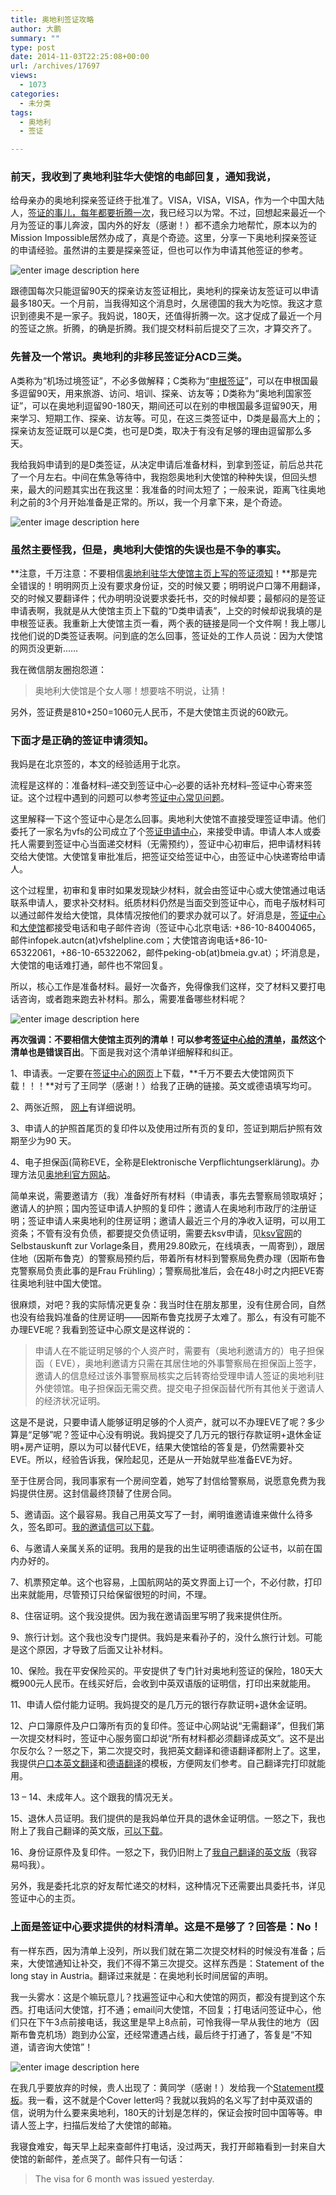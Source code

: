 ```yaml
---
title: 奥地利签证攻略
author: 大鹏
summary: ""
type: post
date: 2014-11-03T22:25:08+00:00
url: /archives/17697
views:
  - 1073
categories:
  - 未分类
tags:
  - 奥地利
  - 签证

---
```

### 前天，我收到了奥地利驻华大使馆的电邮回复，通知我说，

给母亲办的奥地利探亲签证终于批准了。VISA，VISA，VISA，作为一个中国大陆人，[签证的事儿，每年都要折腾一次][1]，我已经习以为常。不过，回想起来最近一个月为签证的事儿奔波，国内外的好友（感谢！）都不遗余力地帮忙，原本以为的Mission Impossible居然办成了，真是个奇迹。这里，分享一下奥地利探亲签证的申请经验。虽然讲的主要是探亲签证，但也可以作为申请其他签证的参考。

![enter image description here][2]

跟德国每次只能逗留90天的探亲访友签证相比，奥地利的探亲访友签证可以申请最多180天。一个月前，当我得知这个消息时，久居德国的我大为吃惊。我这才意识到德奥不是一家子。我妈说，180天，还值得折腾一次。这才促成了最近一个月的签证之旅。折腾，的确是折腾。我们提交材料前后提交了三次，才算交齐了。

### 先普及一个常识。奥地利的非移民签证分ACD三类。

A类称为“机场过境签证”，不必多做解释；C类称为“[申根签证][3]”，可以在申根国最多逗留90天，用来旅游、访问、培训、探亲、访友等；D类称为“奥地利国家签证”，可以在奥地利逗留90-180天，期间还可以在别的申根国最多逗留90天，用来学习、短期工作、探亲、访友等。可见，在这三类签证中，D类是最高大上的；探亲访友签证既可以是C类，也可是D类，取决于有没有足够的理由逗留那么多天。

我给我妈申请到的是D类签证，从决定申请后准备材料，到拿到签证，前后总共花了一个月左右。中间在焦急等待中，我抱怨奥地利大使馆的种种失误，但回头想来，最大的问题其实出在我这里：我准备的时间太短了；一般来说，距离飞往奥地利之前的3个月开始准备是正常的。所以，我一个月拿下来，是个奇迹。

![enter image description here][4]

### 虽然主要怪我，但是，奥地利大使馆的失误也是不争的事实。

**注意，千万注意：不要相信[奥地利驻华大使馆主页上写的签证须知][5]！**那是完全错误的！明明网页上没有要求身份证，交的时候又要；明明说户口簿不用翻译，交的时候又要翻译件；代办明明没说要求委托书，交的时候却要；最郁闷的是签证申请表啊，我就是从大使馆主页上下载的“D类申请表”，上交的时候却说我填的是申根签证表。我重新上大使馆主页一看，两个表的链接是同一个文件啊！我上哪儿找他们说的D类签证表啊。问到底的怎么回事，签证处的工作人员说：因为大使馆的网页没更新……

我在微信朋友圈抱怨道：

> 奥地利大使馆是个女人哪！想要啥不明说，让猜！

另外，签证费是810+250=1060元人民币，不是大使馆主页说的60欧元。

### 下面才是正确的签证申请须知。

我妈是在北京签的，本文的经验适用于北京。

流程是这样的：准备材料&#8211;递交到签证中心&#8211;必要的话补充材料&#8211;签证中心寄来签证。这个过程中遇到的问题可以参考[签证中心常见问题][6]。

这里解释一下这个签证中心是怎么回事。奥地利大使馆不直接受理签证申请。他们委托了一家名为vfs的公司成立了个[签证申请中心][7]，来接受申请。申请人本人或委托人需要到签证中心当面递交材料（无需预约），签证中心初审后，把申请材料转交给大使馆。大使馆复审批准后，把签证交给签证中心，由签证中心快递寄给申请人。

这个过程里，初审和复审时如果发现缺少材料，就会由签证中心或大使馆通过电话联系申请人，要求补交材料。纸质材料仍然是当面交到签证中心，而电子版材料可以通过邮件发给大使馆，具体情况按他们的要求办就可以了。好消息是，[签证中心][7]和[大使馆][8]都接受电话和电子邮件咨询（签证中心北京电话: +86-10-84004065，邮件infopek.autcn(at)vfshelpline.com；大使馆咨询电话+86-10-65322061，+86-10-65322062，邮件peking-ob(at)bmeia.gv.at）；坏消息是，大使馆的电话难打通，邮件也不常回复。

所以，核心工作是准备材料。最好一次备齐，免得像我们这样，交了材料又要打电话咨询，或者跑来跑去补材料。那么，需要准备哪些材料呢？

![enter image description here][9]

**再次强调：不要相信大使馆主页列的清单！**可以参考[签证中心给的清单][10]，虽然**这个清单也是错误百出**。下面是我对这个清单详细解释和纠正。

1、申请表。一定要在[签证中心的网页][11]上下载，**千万不要去大使馆网页下载！！！**对亏了王同学（感谢！）给我了正确的链接。英文或德语填写均可。

2、两张近照， [网上][12]有详细说明。

3、申请人的护照首尾页的复印件以及使用过所有页的复印，签证到期后护照有效期至少为90 天。

4、电子担保函(简称EVE，全称是Elektronische Verpflichtungserklärung)。办理方法见[奥地利官方网站][13]。

简单来说，需要邀请方（我）准备好所有材料（申请表，事先去警察局领取填好；邀请人的护照；国内签证申请人护照的复印件；邀请人在奥地利市政厅的注册证明；签证申请人来奥地利的住房证明；邀请人最近三个月的净收入证明，可以用工资条；不管有没有负债，都要提交负债证明，需要去ksv申请，见[ksv官网][14]的Selbstauskunft zur Vorlage条目，费用29.80欧元，在线填表，一周寄到），跟居住地（因斯布鲁克）的警察局预约后，带着所有材料到警察局免费办理（因斯布鲁克警察局负责此事的是Frau Frühling）；警察局批准后，会在48小时之内把EVE寄往奥地利驻中国大使馆。

很麻烦，对吧？我的实际情况更复杂：我当时住在朋友那里，没有住房合同，自然也没有给我妈准备的住房证明——因斯布鲁克找房子太难了。那么，有没有可能不办理EVE呢？我看到签证中心原文是这样说的：

> 申请人在不能证明足够的个人资产时，需要有（奥地利邀请方的）电子担保函（ EVE），奥地利邀请方只需在其居住地的外事警察局在担保函上签字，邀请人的信息经过该外事警察局核实之后转寄给受理申请人签证的奥地利驻外使领馆。电子担保函无需交费。提交电子担保函替代所有其他关于邀请人的经济状况证明。

这是不是说，只要申请人能够证明足够的个人资产，就可以不办理EVE了呢？多少算是“足够”呢？签证中心没有明说。我妈提交了几万元的银行存款证明+退休金证明+房产证明，原以为可以替代EVE，结果大使馆给的答复是，仍然需要补交EVE。所以，经验告诉我，保险起见，还是从一开始就早些准备EVE为好。

至于住房合同，我同事家有一个房间空着，她写了封信给警察局，说愿意免费为我妈提供住房。这封信最终顶替了住房合同。

5、邀请函。这个最容易。我自己用英文写了一封，阐明谁邀请谁来做什么待多久，签名即可。[我的邀请信可以下载][15]。

6、与邀请人亲属关系的证明。我用的是我的出生证明德语版的公证书，以前在国内办好的。

7、机票预定单。这个也容易，上国航网站的英文界面上订一个，不必付款，打印出来就能用，尽管预订只给保留很短的时间，不理。

8、住宿证明。这个我没提供。因为我在邀请函里写明了我来提供住所。

9、旅行计划。这个我也没专门提供。我妈是来看孙子的，没什么旅行计划。可能是这个原因，才导致了后面又让补材料。

10、保险。我在平安保险买的。平安提供了专门针对奥地利签证的保险，180天大概900元人民币。在线买好后，会收到中英双语版的证明信，打印出来就能用。

11、申请人偿付能力证明。我妈提交的是几万元的银行存款证明+退休金证明。

12、户口簿原件及户口簿所有页的复印件。签证中心网站说“无需翻译”，但我们第一次提交材料时，签证中心服务窗口却说“所有材料都必须翻译成英文”。这不是出尔反尔么？一怒之下，第二次提交时，我把英文翻译和德语翻译都附上了。这里，我提供[户口本英文翻译][16]和[德语翻译][17]的模板，方便网友们参考。自己翻译完打印就能用。

13 &#8211; 14、未成年人。这个跟我的情况无关。

15、退休人员证明。我们提供的是我妈单位开具的退休金证明信。一怒之下，我也附上了我自己翻译的英文版，[可以下载][18]。

16、身份证原件及复印件。一怒之下，我仍旧附上了[我自己翻译的英文版][19]（我容易吗我）。

另外，我是委托北京的好友帮忙递交的材料，这种情况下还需要出具委托书，详见签证中心的主页。

### 上面是签证中心要求提供的材料清单。这是不是够了？回答是：No！

有一样东西，因为清单上没列，所以我们就在第二次提交材料的时候没有准备；后来，大使馆通知让补交，我们不得不第三次提交。这样东西是：Statement of the long stay in Austria。翻译过来就是：在奥地利长时间居留的声明。

我一头雾水：这是个嘛玩意儿？找遍签证中心和大使馆的网页，都没有提到这个东西。打电话问大使馆，打不通；email问大使馆，不回复；打电话问签证中心，他们只在下午3点前接电话，我这里是早上8点前，可怜我得一早从我住的地方（因斯布鲁克机场）跑到办公室，还经常遭遇占线，最后终于打通了，答复是“不知道，请咨询大使馆”！

![enter image description here][20]

在我几乎要放弃的时候，贵人出现了：黄同学（感谢！）发给我一个[Statement模板][21]。我一看，这不就是个Cover letter吗？我就以我妈的名义写了封中英双语的信，说明为什么要来奥地利，180天的计划是怎样的，保证会按时回中国等等。申请人签上字，扫描后发给了大使馆的邮箱。

我寝食难安，每天早上起来查邮件打电话，没过两天，我打开邮箱看到一封来自大使馆的新邮件，差点哭了。邮件只有一句话：

> The visa for 6 month was issued yesterday.

 [1]: http://dapengde.com/archives/15790
 [2]: http://picture.yatego.com/images/505b1a4f8b78e1.2/Flagge-OEsterreich-mit-Wappen-90-x-150-cm-kqh/flagge-sterreich-mit-wappen-90-x-150-cm.jpg
 [3]: http://dapengde.com/archives/10871
 [4]: https://gwkpxq.bn1.livefilestore.com/y2pI5tGgd3atPrVYys6mjZp4kQX2udM7LIm3sc4qBu9_OsNPYxOX6yQqXOiSzuH9BbwrwzXTCKovcm8H2hDgblZJ-Q0eQB4vycY11HVzGrkC-4/2011-04-12_wien23.jpg
 [5]: http://www.bmeia.gv.at/cn/botschaft/peking/ratgeber/reisen-nach-oesterreich.html
 [6]: http://www.austriavisa-china.com/family_friends-d_faq.html
 [7]: http://www.austriavisa-china.com/contactus.html
 [8]: http://www.bmeia.gv.at/cn/botschaft/peking/metanavigation/startseite.html
 [9]: https://gwkpxq.bn1.livefilestore.com/y2ppkZDc9WSUL8VTK1m6de5guAPBjMIA4cLfoYT5g7dbijD0gyOoqWNNFlkJe8tlhiNa-gO4cm6ImZTBfWJqbUzSgCZR-jvCkb5LqCuVsov3xg/2011-04-12_wien13.jpg
 [10]: http://www.austriavisa-china.com/PDF/Visiting_200812.pdf
 [11]: http://www.austriavisa-china.com/family_friends-d_application.html
 [12]: http://www.passbildkriterien.at
 [13]: http://www.bmi.gv.at/cms/BMI_Fremdenpolizei/einreise_visa/Visum_6.aspx
 [14]: https://www.ksv.at/selbstauskunft-private
 [15]: http://1drv.ms/1wYnTdw
 [16]: https://onedrive.live.com/redir?resid=9EC17CB6B9D1647D!287&authkey=!AAN8_IkHb5bhKqE&ithint=file,doc
 [17]: http://1drv.ms/1wYohZD
 [18]: http://1drv.ms/1wYopYZ
 [19]: http://1drv.ms/1wYowDW
 [20]: https://gwkpxq.bn1.livefilestore.com/y2pj8PN4rjbtKvbCf8ySUNMPZbMDurT_fmR6bqscTYXk0FRKIEVduad_1RL9_D2aw3QgB8Rr5IOjzFqBy2Ceql1KLp9oisbcR6e9Ci8mCqk6jc/2011-04-12_wien09.jpg
 [21]: http://1drv.ms/1xUjTrb
